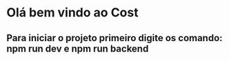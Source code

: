 # Olá bem vindo ao Cost

<h2>Para iniciar o projeto primeiro digite os comando: npm run dev e npm run backend
